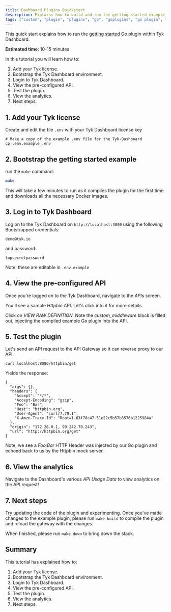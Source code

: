 ```yaml
---
title: Dashboard Plugins Quickstart
description: Explains how to build and run the getting started example within Tyk Dashboard
tags: ["custom", "plugin", "plugins", "go", "goplugins", "go plugin", "tyk go plugin", "golang plugin"]
---
```


This quick start explains how to run the [getting started](https://github.com/TykTechnologies/custom-go-plugin) Go plugin within Tyk Dashboard.

**Estimated time**: 10-15 minutes

In this tutorial you will learn how to:

1. Add your Tyk license.
2. Bootstrap the Tyk Dashboard environment.
3. Login to Tyk Dashboard.
4. View the pre-configured API.
5. Test the plugin.
6. View the analytics.
7. Next steps.

## 1. Add your Tyk license

Create and edit the file `.env` with your Tyk Dashboard license key

```console
# Make a copy of the example .env file for the Tyk-Dashboard
cp .env.example .env
```

## 2. Bootstrap the getting started example

run the `make` command:

```bash
make
```

This will take a few minutes to run as it compiles the plugin for the first time and downloads all the necessary Docker images.

## 3. Log in to Tyk Dashboard

Log on to the Tyk Dashboard on `http://localhost:3000` using the following Bootstrapped credentials:

```
demo@tyk.io
```

and password:

```
topsecretpassword
```

Note: these are editable in `.env.example`

## 4. View the pre-configured API

Once you're logged on to the Tyk Dashboard, navigate to the _APIs_ screen.

You'll see a sample _Httpbin_ API. Let's click into it for more details.

Click on _VIEW RAW DEFINITION_. Note the _custom_middleware_ block is filled out, injecting the compiled example Go plugin into the API.

## 5. Test the plugin

Let's send an API request to the API Gateway so it can reverse proxy to our API.

```terminal
curl localhost:8080/httpbin/get
```

Yields the response:

```
{
  "args": {},
  "headers": {
    "Accept": "*/*",
    "Accept-Encoding": "gzip",
    "Foo": "Bar",
    "Host": "httpbin.org",
    "User-Agent": "curl/7.79.1",
    "X-Amzn-Trace-Id": "Root=1-63f78c47-51e22c5b57b8576b1225984a"
  },
  "origin": "172.26.0.1, 99.242.70.243",
  "url": "http://httpbin.org/get"
}
```

Note, we see a _Foo:Bar_ HTTP Header was injected by our Go plugin and echoed back to us by the Httpbin mock server.

## 6. View the analytics

Navigate to the Dashboard's various _API Usage Data_ to view analytics on the API request!

## 7. Next steps

Try updating the code of the plugin and experimenting. Once you've made changes to the example plugin, please run `make build` to compile the plugin and reload the gateway with the changes.

When finished, please run `make down` to bring down the stack.

## Summary

This tutorial has explained how to:

1. Add your Tyk license.
2. Bootstrap the Tyk Dashboard environment.
3. Login to Tyk Dashboard.
4. View the pre-configured API.
5. Test the plugin.
6. View the analytics.
7. Next steps.

